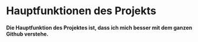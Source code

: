 # Hauptfunktionen des Projekts
#### Die Hauptfunktion des Projektes ist, dass ich mich besser mit dem ganzen Github verstehe.
